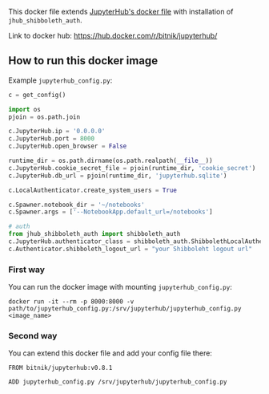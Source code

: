 This docker file extends [JupyterHub's docker file](https://github.com/jupyterhub/jupyterhub/blob/master/Dockerfile) with installation of `jhub_shibboleth_auth`.

Link to docker hub: https://hub.docker.com/r/bitnik/jupyterhub/

## How to run this docker image

Example `jupyterhub_config.py`:

```python
c = get_config()

import os
pjoin = os.path.join

c.JupyterHub.ip = '0.0.0.0'
c.JupyterHub.port = 8000
c.JupyterHub.open_browser = False

runtime_dir = os.path.dirname(os.path.realpath(__file__))
c.JupyterHub.cookie_secret_file = pjoin(runtime_dir, 'cookie_secret')
c.JupyterHub.db_url = pjoin(runtime_dir, 'jupyterhub.sqlite')

c.LocalAuthenticator.create_system_users = True

c.Spawner.notebook_dir = '~/notebooks'
c.Spawner.args = ['--NotebookApp.default_url=/notebooks']

# auth
from jhub_shibboleth_auth import shibboleth_auth
c.JupyterHub.authenticator_class = shibboleth_auth.ShibbolethLocalAuthenticator
c.Authenticator.shibboleth_logout_url = "your Shibboleht logout url"
```

### First way

You can run the docker image with mounting `jupyterhub_config.py`:

`docker run -it --rm -p 8000:8000 -v path/to/jupyterhub_config.py:/srv/jupyterhub/jupyterhub_config.py <image_name>`

### Second way

You can extend this docker file and add your config file there:

```
FROM bitnik/jupyterhub:v0.8.1

ADD jupyterhub_config.py /srv/jupyterhub/jupyterhub_config.py
```